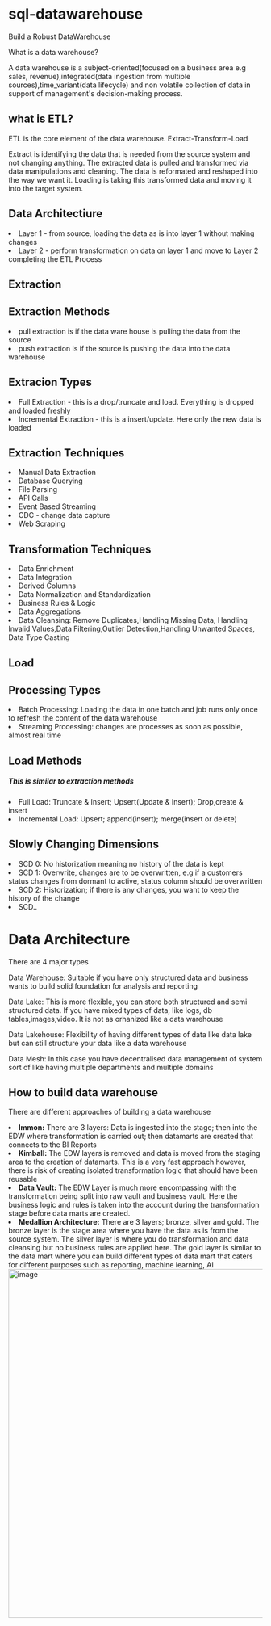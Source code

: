 # sql-datawarehouse
<p>Build a Robust DataWarehouse</p>
<p>What is a data warehouse?</p>
A data warehouse is a subject-oriented(focused on a business area e.g sales, revenue),integrated(data ingestion from multiple sources),time_variant(data lifecycle) and non volatile collection of data in support of management's decision-making process.

## what is ETL?
ETL is the core element of the data warehouse. Extract-Transform-Load

Extract is identifying the data that is needed from the source system and not changing anything.
The extracted data is pulled and transformed via data manipulations and cleaning. The data is reformated and reshaped into the way we want it.
Loading is taking this transformed data and moving it into the target system.

## Data Architectiure
<li>Layer 1 - from source, loading the data as is into layer 1 without making changes</li>
<li>Layer 2 - perform transformation on data on layer 1 and move to Layer 2 completing the ETL Process </li>

## Extraction 
  ## Extraction Methods 
  <li>pull extraction is if the data ware house is pulling the data from the source</li>
  <li>push extraction is if the source is pushing the data into the data warehouse</li>
  
  ## Extracion Types
  <li>Full Extraction - this is a drop/truncate and load. Everything is dropped and loaded freshly</li>
  <li>Incremental Extraction - this is a insert/update. Here only the new data is loaded</li>
  
  ## Extraction Techniques
  <li>Manual Data Extraction</li>
  <li>Database Querying</li>
  <li>File Parsing</li>
  <li>API Calls</li>
  <li>Event Based Streaming</li>
  <li>CDC - change data capture</li>
  <li>Web Scraping</li>

## Transformation Techniques
  <li>Data Enrichment</li>
  <li>Data Integration</li>
  <li>Derived Columns</li>
  <li>Data Normalization and Standardization</li>
  <li>Business Rules & Logic</li>
  <li>Data Aggregations</li>
  <li>Data Cleansing: Remove Duplicates,Handling Missing Data, Handling Invalid Values,Data Filtering,Outlier Detection,Handling Unwanted Spaces, Data Type Casting</li>

## Load
 ## Processing Types
 <li>Batch Processing: Loading the data in one batch and job runs only once to refresh the content of the data warehouse</li>
 <li>Streaming Processing: changes are processes as soon as possible, almost real time </li>

 ## Load Methods
 <h5>This is similar to extraction methods</h5>
 <li>Full Load: Truncate & Insert; Upsert(Update & Insert); Drop,create & insert</li>
 <li>Incremental Load: Upsert; append(insert); merge(insert or delete)</li>

 ## Slowly Changing Dimensions
  <li>SCD 0: No historization meaning no history of the data is kept</li>
  <li>SCD 1: Overwrite, changes are to be overwritten, e.g if a customers status changes from dormant to active, status column should be overwritten</li>
  <li>SCD 2: Historization; if there is any changes, you want to keep the history of the change</li>
  <li>SCD..</li>

  <h1> Data Architecture</h1>
  <p>There are 4 major types</p>
  <p>Data Warehouse: Suitable if you have only structured data and business wants to build solid foundation for analysis and reporting</p>
  <p>Data Lake: This is more flexible, you can store both structured and semi structured data. If you have mixed types of data, like logs, db tables,images,video. It is not as orhanized like a data warehouse</p>
  <p>Data Lakehouse: Flexibility of having different types of data like data lake but can still structure your data like a data warehouse</p>
  <p>Data Mesh: In this case you have decentralised data management of system sort of like having multiple departments and multiple domains</p>

  ## How to build data warehouse
  <p>There are different approaches of building a data warehouse</p>
  <li><b>Immon:</b> There are 3 layers: Data is ingested into the stage; then into the EDW where transformation is carried out; then datamarts are created that connects to the BI Reports</li>
  <li><b>Kimball:</b> The EDW layers is removed and data is moved from the staging area to the creation of datamarts. This is a very fast approach however, there is risk of creating isolated transformation logic that should have been reusable</li>
  <li><b>Data Vault:</b> The EDW Layer is much more encompassing with the transformation being split into raw vault and business vault. Here the business logic and rules is taken into the account during the transformation stage before data marts are created.</li>
  <li><b>Medallion Architecture:</b> There are 3 layers; bronze, silver and gold. The bronze layer is the stage area where you have the data as is from the source system. The silver layer is where you do transformation and data cleansing but no business rules are applied here. The gold layer is similar to the data mart where you can build different types of data mart that caters for different purposes such as reporting, machine learning, AI</li>
  <img width="946" height="691" alt="image" src="https://github.com/user-attachments/assets/83bd44d2-8297-4eed-8348-e537671180c2" />
